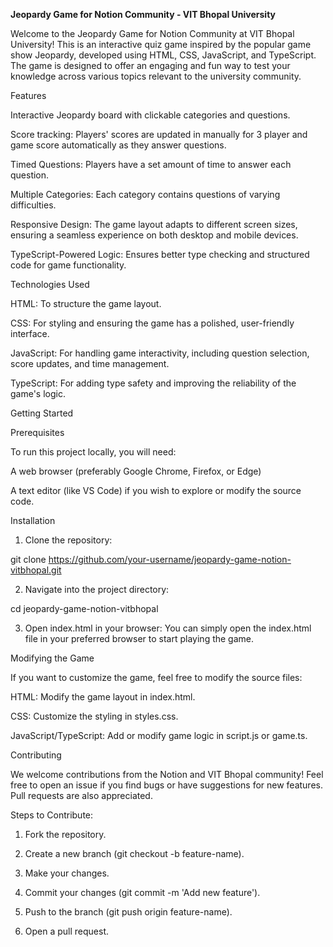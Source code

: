 **Jeopardy Game for Notion Community - VIT Bhopal University**

Welcome to the Jeopardy Game for Notion Community at VIT Bhopal University! This is an interactive quiz game inspired by the popular game show Jeopardy, developed using HTML, CSS, JavaScript, and TypeScript. The game is designed to offer an engaging and fun way to test your knowledge across various topics relevant to the university community.

Features

Interactive Jeopardy board with clickable categories and questions.

Score tracking: Players' scores are updated in manually for 3 player and game score automatically as they answer questions.

Timed Questions: Players have a set amount of time to answer each question.

Multiple Categories: Each category contains questions of varying difficulties.

Responsive Design: The game layout adapts to different screen sizes, ensuring a seamless experience on both desktop and mobile devices.

TypeScript-Powered Logic: Ensures better type checking and structured code for game functionality.


Technologies Used

HTML: To structure the game layout.

CSS: For styling and ensuring the game has a polished, user-friendly interface.

JavaScript: For handling game interactivity, including question selection, score updates, and time management.

TypeScript: For adding type safety and improving the reliability of the game's logic.


Getting Started

Prerequisites

To run this project locally, you will need:

A web browser (preferably Google Chrome, Firefox, or Edge)

A text editor (like VS Code) if you wish to explore or modify the source code.


Installation

1. Clone the repository:

git clone https://github.com/your-username/jeopardy-game-notion-vitbhopal.git


2. Navigate into the project directory:

cd jeopardy-game-notion-vitbhopal


3. Open index.html in your browser: You can simply open the index.html file in your preferred browser to start playing the game.



Modifying the Game

If you want to customize the game, feel free to modify the source files:

HTML: Modify the game layout in index.html.

CSS: Customize the styling in styles.css.

JavaScript/TypeScript: Add or modify game logic in script.js or game.ts.


Contributing

We welcome contributions from the Notion and VIT Bhopal community! Feel free to open an issue if you find bugs or have suggestions for new features. Pull requests are also appreciated.

Steps to Contribute:

1. Fork the repository.


2. Create a new branch (git checkout -b feature-name).


3. Make your changes.


4. Commit your changes (git commit -m 'Add new feature').


5. Push to the branch (git push origin feature-name).


6. Open a pull request.




